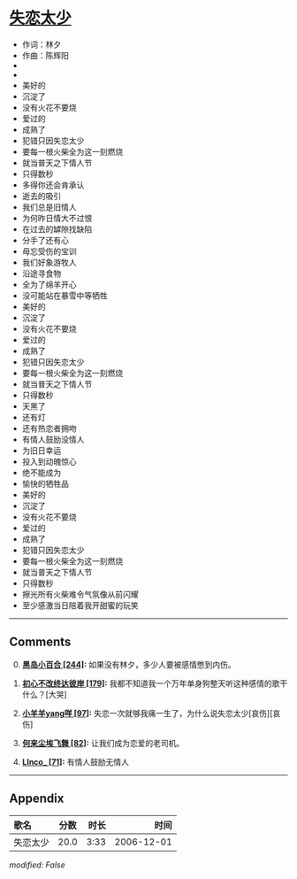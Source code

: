 # [失恋太少](https://music.163.com/song?id=65628)

* 作词：林夕
* 作曲：陈辉阳
*
*
* 美好的
* 沉淀了
* 没有火花不要烧
* 爱过的
* 成熟了
* 犯错只因失恋太少
* 要每一根火柴全为这一刻燃烧
* 就当普天之下情人节
* 只得数秒
* 多得你还会肯承认
* 逝去的吸引
* 我们总是旧情人
* 为何昨日情大不过恨
* 在过去的罅隙找缺陷
* 分手了还有心
* 毋忘受伤的宝训
* 我们好象游牧人
* 沿途寻食物
* 全为了绵羊开心
* 没可能站在暴雪中等牺牲
* 美好的
* 沉淀了
* 没有火花不要烧
* 爱过的
* 成熟了
* 犯错只因失恋太少
* 要每一根火柴全为这一刻燃烧
* 就当普天之下情人节
* 只得数秒
* 天黑了
* 还有灯
* 还有热恋者拥吻
* 有情人鼓励没情人
* 为旧日幸运
* 投入到动魄惊心
* 绝不能成为
* 愉快的牺牲品
* 美好的
* 沉淀了
* 没有火花不要烧
* 爱过的
* 成熟了
* 犯错只因失恋太少
* 要每一根火柴全为这一刻燃烧
* 就当普天之下情人节
* 只得数秒
* 擦光所有火柴难令气氛像从前闪耀
* 至少感激当日陪着我开甜蜜的玩笑


---

## Comments
0. **[黑岛小百合 \[244\]](https://music.163.com/#/user/home?id=77312901):** 如果没有林夕，多少人要被感情憋到内伤。

1. **[初心不改终达彼岸 \[179\]](https://music.163.com/#/user/home?id=255230857):** 我都不知道我一个万年单身狗整天听这种感情的歌干什么？[大哭]

2. **[小羊羊yang咩 \[97\]](https://music.163.com/#/user/home?id=67513710):** 失恋一次就够我痛一生了，为什么说失恋太少[哀伤][哀伤]

3. **[何来尘埃飞舞 \[82\]](https://music.163.com/#/user/home?id=32868005):** 让我们成为恋爱的老司机。

4. **[LInco_ \[71\]](https://music.163.com/#/user/home?id=47015404):** 有情人鼓励无情人



---

## Appendix

|歌名|分数|时长|时间|
|:---|:---:|---:|---:|
|失恋太少|20.0|3:33|2006-12-01

*modified: False*
